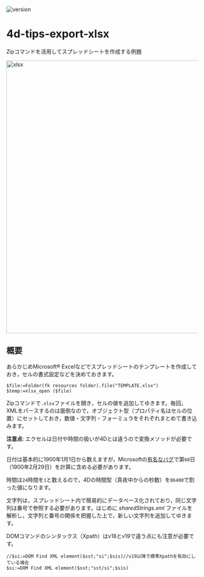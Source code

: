 ![version](https://img.shields.io/badge/version-18%2B-EB8E5F)

# 4d-tips-export-xlsx
Zipコマンドを活用してスプレッドシートを作成する例題

<img width="718" alt="xlsx" src="https://user-images.githubusercontent.com/1725068/182773631-866d88d1-7249-4ce6-8f29-4655c4bd9e19.png">

## 概要

あらかじめMicrosoft® Excelなどでスプレッドシートのテンプレートを作成しておき，セルの書式設定などを決めておきます。
  
```4d
$file:=Folder(fk resources folder).file("TEMPLATE.xlsx")
$temp:=xlsx_open ($file)
```
  
Zipコマンドで`.xlsx`ファイルを開き，セルの値を追加してゆきます。毎回，XMLをパースするのは面倒なので，オブジェクト型（プロパティ名はセルの位置）にセットしておき，数値・文字列・フォーミュラをそれぞれまとめて書き込みます。

**注意点**: エクセルは日付や時間の扱いが4Dとは違うので変換メソッドが必要です。

日付は基本的に1900年1月1日から数えますが，Microsoftの[有名なバグ](https://en.wikipedia.org/wiki/Year_1900_problem)で第`60`日（1900年2月29日）を計算に含める必要があります。

時間は`24`時間を`1`と数えるので，4Dの時間型（真夜中からの秒数）を`86400`で割った値になります。

文字列は，スプレッドシート内で簡易的にデータベース化されており，同じ文字列は番号で参照する必要があります。はじめに *sharedStrings.xml* ファイルを解析し，文字列と番号の関係を把握した上で，新しい文字列を追加してゆきます。

DOMコマンドのシンタックス（Xpath）はv18とv19で違う点にも注意が必要です。

```4d
//$si:=DOM Find XML element($sst;"si";$sis)//v19以降で標準Xpathを有効にしている場合
$si:=DOM Find XML element($sst;"sst/si";$sis)
```
